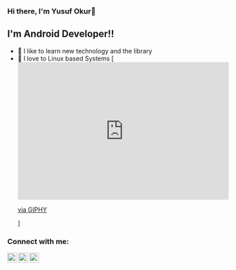 ### Hi there, I'm Yusuf Okur👋


## I'm Android Developer!!
- 🏫 I like to learn new technology and the library
- 💙 I love to Linux based Systems
[<iframe src="https://giphy.com/embed/PrXTautlW8Sha" width="480" height="313" frameBorder="0" class="giphy-embed" allowFullScreen></iframe><p><a href="https://giphy.com/gifs/iron-man-PrXTautlW8Sha">via GIPHY</a></p>]

### Connect with me:
[<img align="left" alt="TerminalAdam | Twitter" width="22px" src="https://cdn.jsdelivr.net/npm/simple-icons@v3/icons/twitter.svg" />][twitter]
[<img align="left" alt="yusuf-okur | LinkedIn" width="22px" src="https://cdn.jsdelivr.net/npm/simple-icons@v3/icons/linkedin.svg" />][linkedin]
[<img align="left" alt="yusuf-okur | LinkedIn" width="22px" src="https://giphy.com/gifs/iron-man-PrXTautlW8Sha" />][linkedin]

<br />



[twitter]: https://twitter.com/TerminalAdam
[linkedin]: https://www.linkedin.com/in/yusuf-okur-3586751b9/
